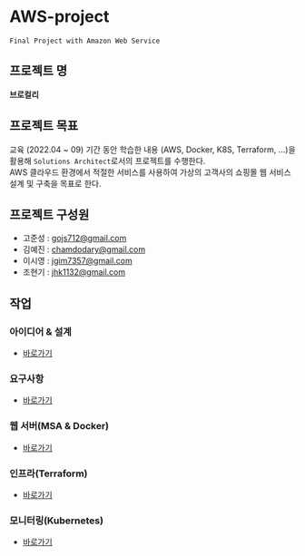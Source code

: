 # AWS-project
`Final Project with Amazon Web Service`

## 프로젝트 명 
**브로컬리**   
  
## 프로젝트 목표  
 교육 (2022.04 ~ 09) 기간 동안 학습한 내용 (AWS, Docker, K8S, Terraform, ...)을 활용해 `Solutions Architect`로서의 프로젝트를 수행한다.     
AWS 클라우드 환경에서 적절한 서비스를 사용하여 가상의 고객사의 쇼핑몰 웹 서비스 설계 및 구축을 목표로 한다.   
  
## 프로젝트 구성원  
* 고준성 : gojs712@gmail.com  
* 김예진 : chamdodary@gmail.com  
* 이시영 : jgim7357@gmail.com  
* 조현기 : jhk1132@gmail.com  



## 작업  
### 아이디어 & 설계  
* [바로가기](https://github.com/Kogoon/AWS-project/blob/main/planning.md)   

### 요구사항
* [바로가기](https://github.com/Kogoon/AWS-project/blob/main/functionrequirement.md)  

### 웹 서버(MSA & Docker)  
* [바로가기](https://github.com/Kogoon/fantastic-bassoon)  
  
### 인프라(Terraform)
* [바로가기](https://github.com/Kogoon/verbose-fortnight)  
  
### 모니터링(Kubernetes)  
* [바로가기](https://github.com/Kogoon/super-duper-octo-waffle)  
  

